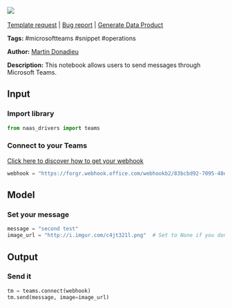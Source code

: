 <a href="https://app.naas.ai/user-redirect/naas/downloader?url=https://raw.githubusercontent.com/jupyter-naas/awesome-notebooks/master/Microsoft%20Teams/Microsoft_Teams_Send_message.ipynb" target="_parent"><img src="https://naasai-public.s3.eu-west-3.amazonaws.com/open_in_naas.svg"/></a><br><br><a href="https://github.com/jupyter-naas/awesome-notebooks/issues/new?assignees=&labels=&template=template-request.md&title=Tool+-+Action+of+the+notebook+">Template request</a> | <a href="https://github.com/jupyter-naas/awesome-notebooks/issues/new?assignees=&labels=bug&template=bug_report.md&title=Microsoft+Teams+-+Send+message:+Error+short+description">Bug report</a> | <a href="https://app.naas.ai/user-redirect/naas/downloader?url=https://raw.githubusercontent.com/jupyter-naas/awesome-notebooks/master/Naas/Naas_Start_data_product.ipynb" target="_parent">Generate Data Product</a>

**Tags:** #microsoftteams #snippet #operations

**Author:** [Martin Donadieu](https://www.linkedin.com/in/martindonadieu/)

**Description:** This notebook allows users to send messages through Microsoft Teams.

## Input

### Import library


```python
from naas_drivers import teams
```

### Connect to your Teams
[Click here to discover how to get your webhook](https://naas.gitbook.io/drivers/automation/teams)


```python
webhook = "https://forgr.webhook.office.com/webhookb2/83bcbd92-7095-48e9-bc59-60fb9f6dcf2e@da744f16-111c-41b2-899f-6332dfe22d16/IncomingWebhook/b3cf540a51d7465ca10bd85a61c10d92/c97dc097-a7ff-4123-865d-ac6482bcdac2"
```

## Model

### Set your message 


```python
message = "second test"
image_url = "http://i.imgur.com/c4jt321l.png"  # Set to None if you don't need it
```

## Output

### Send it


```python
tm = teams.connect(webhook)
tm.send(message, image=image_url)
```
